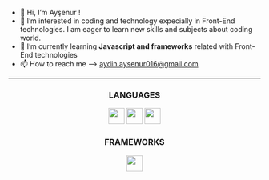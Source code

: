 - 👋 Hi, I’m Ayşenur !
- 👀 I’m interested in coding and technology expecially in Front-End technologies. I am eager to learn new skills and subjects about coding world.
- 🌱 I’m currently learning <strong>Javascript and frameworks</strong> related with Front-End technologies
- 📫 How to reach me --> <a>aydin.aysenur016@gmail.com</a>
-----------
<div align="center">
  
### LANGUAGES

  <img height="32" width="32" src="https://cdn.simpleicons.org/html5" />   
  <img height="32" width="32" src="https://cdn.simpleicons.org/css3" />   
  <img height="32" width="32" src="https://cdn.simpleicons.org/javascript" />   
<!--   <img height="32" width="32" src="https://cdn.simpleicons.org/node.js" /> -->


### FRAMEWORKS

<img height="32" width="32" src="https://cdn.simpleicons.org/bootstrap" />

</div>
